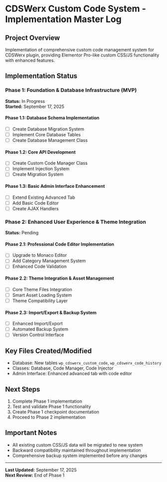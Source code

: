 # CDSWerx Custom Code System - Implementation Master Log

## Project Overview
Implementation of comprehensive custom code management system for CDSWerx plugin, providing Elementor Pro-like custom CSS/JS functionality with enhanced features.

## Implementation Status

### Phase 1: Foundation & Database Infrastructure (MVP)
**Status:** In Progress  
**Started:** September 17, 2025  

#### Phase 1.1: Database Schema Implementation
- [ ] Create Database Migration System
- [ ] Implement Core Database Tables
- [ ] Create Database Management Class

#### Phase 1.2: Core API Development  
- [ ] Create Custom Code Manager Class
- [ ] Implement Injection System
- [ ] Create Migration System

#### Phase 1.3: Basic Admin Interface Enhancement
- [ ] Extend Existing Advanced Tab
- [ ] Add Basic Code Editor
- [ ] Create AJAX Handlers

### Phase 2: Enhanced User Experience & Theme Integration
**Status:** Pending  

#### Phase 2.1: Professional Code Editor Implementation
- [ ] Upgrade to Monaco Editor
- [ ] Add Category Management System
- [ ] Enhanced Code Validation

#### Phase 2.2: Theme Integration & Asset Management
- [ ] Core Theme Files Integration
- [ ] Smart Asset Loading System
- [ ] Theme Compatibility Layer

#### Phase 2.3: Import/Export & Backup System
- [ ] Enhanced Import/Export
- [ ] Automated Backup System
- [ ] Version Control Interface

## Key Files Created/Modified
- Database: New tables `wp_cdswerx_custom_code`, `wp_cdswerx_code_history`
- Classes: Database, Code Manager, Code Injector
- Admin Interface: Enhanced advanced tab with code editor

## Next Steps
1. Complete Phase 1 implementation
2. Test and validate Phase 1 functionality
3. Create Phase 1 checkpoint documentation
4. Proceed to Phase 2 implementation

## Important Notes
- All existing custom CSS/JS data will be migrated to new system
- Backward compatibility maintained throughout implementation
- Comprehensive backup system implemented before any changes

---
**Last Updated:** September 17, 2025  
**Next Review:** End of Phase 1